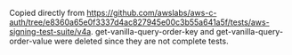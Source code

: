 Copied directly from https://github.com/awslabs/aws-c-auth/tree/e8360a65e0f3337d4ac827945e00c3b55a641a5f/tests/aws-signing-test-suite/v4a.
get-vanilla-query-order-key and get-vanilla-query-order-value were deleted since they are not complete tests.
